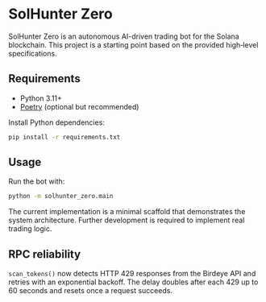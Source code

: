 # SolHunter Zero

SolHunter Zero is an autonomous AI-driven trading bot for the Solana blockchain. This project is a starting point based on the provided high‑level specifications.

## Requirements
- Python 3.11+
- [Poetry](https://python-poetry.org/) (optional but recommended)

Install Python dependencies:
```bash
pip install -r requirements.txt
```

## Usage
Run the bot with:
```bash
python -m solhunter_zero.main
```

The current implementation is a minimal scaffold that demonstrates the system architecture. Further development is required to implement real trading logic.

## RPC reliability
`scan_tokens()` now detects HTTP 429 responses from the Birdeye API and retries with an exponential backoff. The delay doubles after each 429 up to 60 seconds and resets once a request succeeds.
